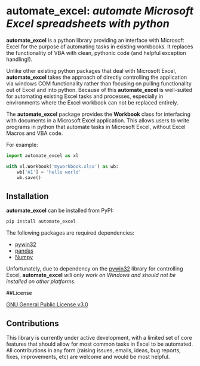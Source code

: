# automate_excel: *automate Microsoft Excel spreadsheets with python*
**automate_excel** is a python library providing an interface with Microsoft Excel for the purpose of automating tasks 
in existing workbooks. It replaces the functionality of VBA with clean, pythonic code (and helpful exception handling!).

Unlike other existing python packages that deal with Microsoft Excel, **automate_excel** takes the approach of directly 
controlling the application via windows COM functionality rather than focusing on pulling functionality out of Excel 
and into python. Because of this **automate_excel** is well-suited for automating existing Excel tasks and processes, 
especially in environments where the Excel workbook can not be replaced entirely.

The **automate_excel** package provides the **Workbook** class for interfacing with documents in a Microsoft Excel 
application. This allows users to write programs in python that automate tasks in Microsoft Excel, without Excel Macros 
and VBA code.

For example:
```python
import automate_excel as xl

with xl.Workbook('myworkbook.xlsx') as wb:
    wb['A1'] = 'hello world'
    wb.save()
```

## Installation

**automate_excel** can be installed from PyPI:

```sh
pip install automate_excel
```

The following packages are required dependencies:
- [pywin32](https://github.com/mhammond/pywin32)
- [pandas](https://pandas.pydata.org/)
- [Numpy](https://numpy.org/)

Unfortunately, due to dependency on the [pywin32](https://github.com/mhammond/pywin32) library for controlling Excel, 
**automate_excel** *will only work on Windows and should not be installed on other platforms*.

##License

[GNU General Public License v3.0](https://github.com/chrispcharlton/automate_excel/blob/master/COPYING)

## Contributions

This library is currently under active development, with a limited set of core features that should allow for most 
common tasks in Excel to be automated. All contributions in any form (raising issues, emails, ideas, bug reports, fixes,
 improvements, etc) are welcome and would be most helpful. 
